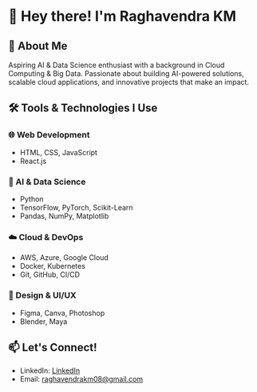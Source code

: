 # 👋 Hey there! I'm Raghavendra KM

## 🚀 About Me
Aspiring AI & Data Science enthusiast with a background in Cloud Computing & Big Data. Passionate about building AI-powered solutions, scalable cloud applications, and innovative projects that make an impact.

## 🛠️ Tools & Technologies I Use

### 🌐 Web Development
- HTML, CSS, JavaScript
- React.js

### 🧠 AI & Data Science
- Python
- TensorFlow, PyTorch, Scikit-Learn
- Pandas, NumPy, Matplotlib

### ☁️ Cloud & DevOps
- AWS, Azure, Google Cloud
- Docker, Kubernetes
- Git, GitHub, CI/CD

### 🎨 Design & UI/UX
- Figma, Canva, Photoshop
- Blender, Maya

## 📫 Let's Connect!
- LinkedIn: [LinkedIn](linkedin.com/in/raghavendrakm08/)
- Email: raghavendrakm08@gmail.com
